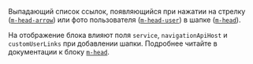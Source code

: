 Выпадающий список ссылок, появляющийся при нажатии на стрелку ([`m-head-arrow`](../m-head-arrow)) или фото пользователя ([`m-head-user`](../m-head-user)) в шапке ([`m-head`](../m-head)).

На отображение блока влияют поля `service`, `navigationApiHost` и `customUserLinks` при добавлении шапки. Подробнее читайте в документации к блоку [`m-head`](../m-head).